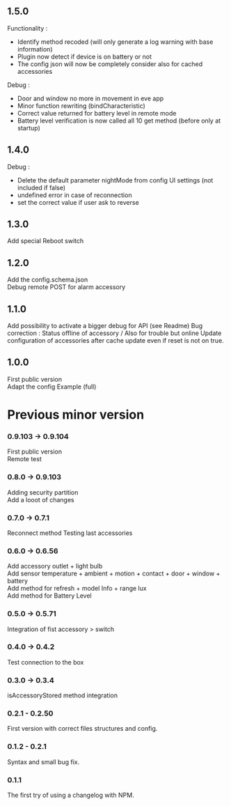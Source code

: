 ## 1.5.0
Functionality :
- Identify method recoded (will only generate a log warning with base information)
- Plugin now detect if device is on battery or not
- The config json will now be completely consider also for cached accessories

Debug :
- Door and window no more in movement in eve app
- Minor function rewriting (bindCharacteristic)
- Correct value returned for battery level in remote mode
- Battery level verification is now called all 10 get method (before only at startup)

## 1.4.0
Debug :
- Delete the default parameter nightMode from config UI settings (not included if false)
- undefined error in case of reconnection
- set the correct value if user ask to reverse

## 1.3.0
Add special Reboot switch

## 1.2.0
Add the config.schema.json<br>
Debug remote POST for alarm accessory

## 1.1.0
Add possibility to activate a bigger debug for API (see Readme)
Bug correction : Status offline of accessory / Also for trouble but online
Update configuration of accessories after cache update even if reset is not on true.

## 1.0.0
First public version<br>
Adapt the config Example (full)

# Previous minor version

### 0.9.103 -> 0.9.104
First public version<br>
Remote test
### 0.8.0 -> 0.9.103
Adding security partition<br>
Add a looot of changes
### 0.7.0 -> 0.7.1
Reconnect method
Testing last accessories
### 0.6.0 -> 0.6.56
Add accessory outlet + light bulb <br>
Add sensor temperature + ambient + motion + contact + door + window + battery <br>
Add method for refresh + model Info + range lux<br>
Add method for Battery Level
### 0.5.0 -> 0.5.71
Integration of fist accessory > switch
### 0.4.0 -> 0.4.2
Test connection to the box
### 0.3.0 -> 0.3.4
isAccessoryStored method integration
### 0.2.1 - 0.2.50
First version with correct files structures and config.
### 0.1.2 - 0.2.1
Syntax and small bug fix.
### 0.1.1
The first try of using a changelog with NPM.
